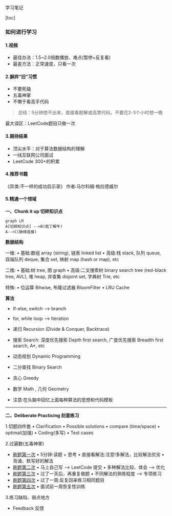 
学习笔记

[toc]

### 如何进行学习

#### 1.视频 

*  最佳办法：1.5~2.0倍数播放、难点(暂停+反复看)
*  最差方法：正常速度，只看一次

#### 2.摒弃“旧”习惯
* 不要死磕
* 五毒神掌
* 不懒于看高手代码

>总结：5分钟想不出来，直接看题解或高票代码。不要花2-3个小时想一晚

最大误区：LeetCode题目只做一次

#### 3.期待结果
* 顶尖水平：对于算法数据结构的理解
* 一线互联网公司面试
* LeetCode 300+的积累

#### 4.推荐书籍
《异类:不一样的成功启示录》 作者:马尔科姆·格拉德威尔


#### 5.精通一个领域
**一、Chunk it up 切碎知识点**

```mermaid
graph LR
A[切碎知识点] -->B(庖丁解牛)
A-->C(脉络连接)
```

				
**数据结构**

一维:
• 基础:数组 array (string), 链表 linked list
• 高级:栈 stack, 队列 queue, 双端队列 deque, 集合 set, 映射 map (hash or map), etc

 二维:
• 基础:树 tree, 图 graph
• 高级:二叉搜索树 binary search tree (red-black tree, AVL), 堆 heap, 并查集 disjoint set, 字典树 Trie, etc

特殊:
• 位运算 Bitwise, 布隆过滤器 BloomFilter
• LRU Cache


					
**算法**

						
							
* If-else, switch —&gt; branch

							
							
* for, while loop —&gt; Iteration

							
							
* 递归 Recursion (Divide &amp; Conquer, Backtrace)

							
							
* 搜索 Search: 深度优先搜索 Depth first search, 广度优先搜索 Breadth first search, A*, etc

							
							
* 动态规划 Dynamic Programming

							
							
* 二分查找 Binary Search

							
							
* 贪心 Greedy

							
							
* 数学 Math , 几何 Geometry

* 注意:在头脑中回忆上面每种算法的思想和代码模板
				
****				

**二、Deliberate Practicing 刻意练习**

1.切题四件套
• Clarification
• Possible solutions
• compare (time/space)
• optimal(加强) • Coding(多写)
• Test cases


2.过遍数(五毒神掌)
 * <u>刷题第一次</u>
  • 5分钟:读题 + 思考
  • 直接看解法:注意!多解法，比较解法优劣 
  • 背诵、默写好的解法
 * <u>刷题第二次</u>
  • 马上自己写 —> LeetCode 提交 
  • 多种解法比较、体会 —> 优化
 * <u>刷题第三次</u>
  • 过了一天后，再重复做题
  • 不同解法的熟练程度 —> 专项练习
 * <u>刷题第四次</u>
  • 过了一周:反复回来练习相同题目
 * <u>刷题第五次</u>
  • 面试前一周恢复性训练

3.练习缺陷、弱点地方


* Feedback 反馈
